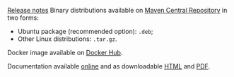  [Release notes](CHANGELOG.md#MmP)
 Binary distributions available on [Maven Central Repository](http://repo1.maven.org/maven2/org/ow2/authzforce/authzforce-ce-server-dist/M.m.P/) in two forms:
 * Ubuntu package (recommended option): `.deb`;
 * Other Linux distributions: `.tar.gz`.

 Docker image available on [Docker Hub](https://hub.docker.com/r/fiware/authzforce-ce-server/tags/).

 Documentation available [online](http://authzforce-ce-fiware.readthedocs.io/en/release-M.m.P/) and as  downloadable [HTML](https://media.readthedocs.org/htmlzip/authzforce-ce-fiware/release-M.m.P/authzforce-ce-fiware.zip) and [PDF](https://media.readthedocs.org/pdf/authzforce-ce-fiware/release-M.m.P/authzforce-ce-fiware.pdf).
